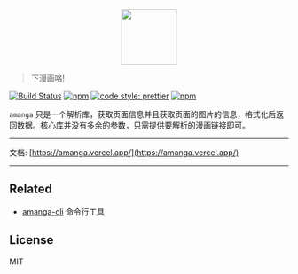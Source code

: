 <div align="center">
    <img src="logo.png" width=100>
</div>

> 下漫画咯!

[![Build Status](https://travis-ci.com/minosss/amanga.svg?branch=master)](https://travis-ci.com/minosss/amanga)
[![npm](https://img.shields.io/npm/v/amanga.svg?style=flat-square)](https://www.npmjs.com/package/amanga)
[![code style: prettier](https://img.shields.io/badge/code_style-prettier-ff69b4.svg?style=flat-square)](https://github.com/prettier/prettier)
[![npm](https://img.shields.io/npm/dt/amanga.svg?style=flat-square)](https://www.npmjs.com/package/amanga)

`amanga` 只是一个解析库，获取页面信息并且获取页面的图片的信息，格式化后返回数据。核心库并没有多余的参数，只需提供要解析的漫画链接即可。

----

文档: [https://amanga.vercel.app/](https://amanga.vercel.app/)

------

## Related

- [amanga-cli](https://github.com/minosss/amanga-cli) 命令行工具

## License

MIT

